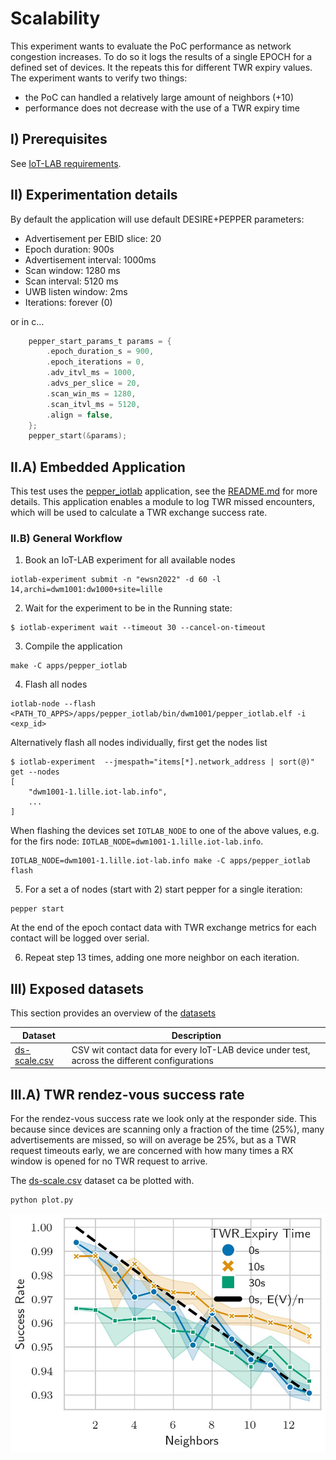 # Scalability

This experiment wants to evaluate the PoC performance as network congestion increases.
To do so it logs the results of a single EPOCH for a defined set of devices. It the
repeats this for different TWR expiry values. The experiment wants to verify two
things:

- the PoC can handled a relatively large amount of neighbors (+10)
- performance does not decrease with the use of a TWR expiry time

## I) Prerequisites

See [IoT-LAB requirements](../../README.md).

## II) Experimentation details

By default the application will use default DESIRE+PEPPER parameters:

- Advertisement per EBID slice: 20
- Epoch duration: 900s
- Advertisement interval: 1000ms
- Scan window: 1280 ms
- Scan interval: 5120 ms
- UWB listen window: 2ms
- Iterations: forever (0)

or in c...

```c
    pepper_start_params_t params = {
        .epoch_duration_s = 900,
        .epoch_iterations = 0,
        .adv_itvl_ms = 1000,
        .advs_per_slice = 20,
        .scan_win_ms = 1280,
        .scan_itvl_ms = 5120,
        .align = false,
    };
    pepper_start(&params);
```

## II.A) Embedded Application

This test uses the [pepper_iotlab](https://anonymous.4open.science/r/EWSN-pepper-D6AD/apps/pepper_iotlab)
application, see the [README.md](https://anonymous.4open.science/r/EWSN-pepper-D6AD/apps/pepper_iotlab/README.md) for more details. This application enables a module to log TWR missed encounters, which will be used to calculate a TWR exchange success rate.

### II.B) General Workflow

1. Book an IoT-LAB experiment for all available nodes
```shell
iotlab-experiment submit -n "ewsn2022" -d 60 -l 14,archi=dwm1001:dw1000+site=lille
```

2. Wait for the experiment to be in the Running state:

```shell
$ iotlab-experiment wait --timeout 30 --cancel-on-timeout
```

3. Compile the application
```
make -C apps/pepper_iotlab
```

4. Flash all nodes

```
iotlab-node --flash <PATH_TO_APPS>/apps/pepper_iotlab/bin/dwm1001/pepper_iotlab.elf -i <exp_id>
```

Alternatively flash all nodes individually, first get the nodes list

```shell
$ iotlab-experiment  --jmespath="items[*].network_address | sort(@)" get --nodes
[
    "dwm1001-1.lille.iot-lab.info",
    ...
]
```

When flashing the devices set `IOTLAB_NODE` to one of the above values, e.g. for
the firs node: `IOTLAB_NODE=dwm1001-1.lille.iot-lab.info`.

```
IOTLAB_NODE=dwm1001-1.lille.iot-lab.info make -C apps/pepper_iotlab flash
```

5. For a set a of nodes (start with 2) start pepper for a single iteration:

```shell
pepper start
```

At the end of the epoch contact data with TWR exchange metrics for each contact will be logged over serial.

6. Repeat step 13 times, adding one more neighbor on each iteration.

## III) Exposed datasets

This section provides an overview of the [datasets](./datasets)

| Dataset | Description |
|---------|-------------|
| [ds-scale.csv](./datasets/ds-scale) | CSV wit contact data for every IoT-LAB device under test, across the different configurations|

## III.A) TWR rendez-vous success rate

For the rendez-vous success rate we look only at the responder side. This because
since devices are scanning only a fraction of the time (25%), many advertisements
are missed, so will on average be 25%, but as a TWR request timeouts early, we
are concerned with how many times a RX window is opened for no TWR request to arrive.

The [ds-scale.csv](./datasets/ds-scale.csv) dataset ca be plotted with.

```python
python plot.py
```

![](./figures/pepper_scale.jpg)
